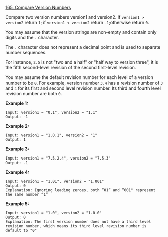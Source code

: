 [165. Compare Version Numbers](https://leetcode.com/problems/compare-version-numbers/)

Compare two version numbers version1 and version2.
If `version1 > version2` return `1`; if `version1 < version2` return `-1`;otherwise return `0`.

You may assume that the version strings are non-empty and contain only digits and the `.` character.

The `.` character does not represent a decimal point and is used to separate number sequences.

For instance, `2.5` is not "two and a half" or "half way to version three", it is the fifth second-level revision of the second first-level revision.

You may assume the default revision number for each level of a version number to be `0`.
 For example, version number `3.4` has a revision number of `3` and `4` 
 for its first and second level revision number. Its third and fourth level revision number are both `0`.

 

**Example 1:**
```
Input: version1 = "0.1", version2 = "1.1"
Output: -1
```

**Example 2:**

```
Input: version1 = "1.0.1", version2 = "1"
Output: 1
```

**Example 3:**
```
Input: version1 = "7.5.2.4", version2 = "7.5.3"
Output: -1
```
**Example 4:**
```
Input: version1 = "1.01", version2 = "1.001"
Output: 0
Explanation: Ignoring leading zeroes, both “01” and “001" represent the same number “1”
```
**Example 5:**
```
Input: version1 = "1.0", version2 = "1.0.0"
Output: 0
Explanation: The first version number does not have a third level revision number, which means its third level revision number is default to "0"
```